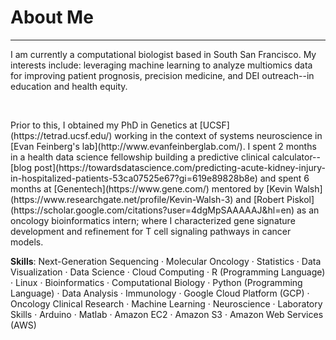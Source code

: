 # About Me
* * *

I am currently a computational biologist based in South San Francisco.
My interests include: leveraging machine learning to analyze multiomics data for improving patient prognosis, precision medicine, and DEI outreach--in education and health equity.

<p>&nbsp;</p>
Prior to this, I obtained my PhD in Genetics at [UCSF](https://tetrad.ucsf.edu/) working in the context of systems neuroscience in [Evan Feinberg's lab](http://www.evanfeinberglab.com/). I spent 2 months in a health data science fellowship building a predictive clinical calculator--[blog post](https://towardsdatascience.com/predicting-acute-kidney-injury-in-hospitalized-patients-53ca07525e67?gi=619e89828b8e) and spent 6 months at [Genentech](https://www.gene.com/) mentored by [Kevin Walsh](https://www.researchgate.net/profile/Kevin-Walsh-3) and [Robert Piskol](https://scholar.google.com/citations?user=4dgMpSAAAAAJ&hl=en) as an oncology bioinformatics intern; where I characterized gene signature development and refinement for T cell signaling pathways in cancer models.


**Skills**: Next-Generation Sequencing · Molecular Oncology · Statistics · Data Visualization · Data Science · Cloud Computing · R (Programming Language) · Linux · Bioinformatics · Computational Biology · Python (Programming Language) · Data Analysis · Immunology · Google Cloud Platform (GCP) · Oncology Clinical Research · Machine Learning · Neuroscience · Laboratory Skills · Arduino · Matlab · Amazon EC2 · Amazon S3 · Amazon Web Services (AWS)

